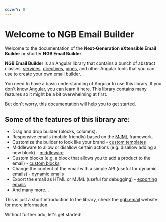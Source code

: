 ```yaml
---
coverY: 0
---
```


# Welcome to NGB Email Builder

Welcome to the documentation of the **Next-Generation eXtensible Email Builder** or shorter **NGB Email Builder**.

**NGB Email Builder** is an Angular library that contains a bunch of abstract classes, [services](services/), [directives](directives/), [pipes](pipes/), and other Angular tools that you can use to create your own email builder.

You need to have a basic understanding of Angular to use this library. If you don't know Angular, you can learn it [here](https://angular.io/guide/quickstart). This library contains many features so it might be a bit overwhelming at first.&#x20;

But don't worry, this documentation will help you to get started.

## Some of the features of this library are:

* Drag and drop builder (blocks, columns).
* Responsive emails (mobile friendly) based on the [MJML](https://mjml.io/) framework.
* Customize the builder to look like your brand - [custom templates](templates/)
* Middleware to allow or disallow certain actions (e.g. disallow adding a new block) - [middleware](services/aipemailbuildermiddlewareservice.md)
* Custom blocks (e.g. a block that allows you to add a product to the email) - [custom blocks](blocks/custom-block.md)
* Change the content of the email with a simple API (useful for dynamic emails) - [dynamic emails](usage-examples/generating-an-email-using-the-library.md)
* Export the email as HTML or MJML (useful for debugging) - [exporting emails](usage-examples/exporting-an-email.md)
* And many more...

This is just a short introduction to the library, check the [ngb.email](https://ngb.email) website for more information.

Without further ado, let's get started!
